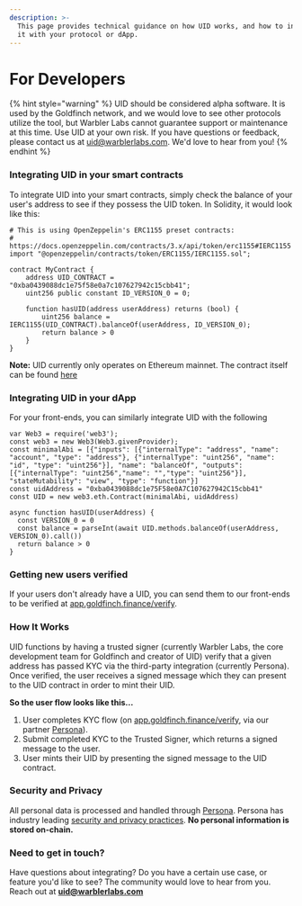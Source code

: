 ```yaml
---
description: >-
  This page provides technical guidance on how UID works, and how to integrate
  it with your protocol or dApp.
---
```


# For Developers

{% hint style="warning" %}
UID should be considered alpha software. It is used by the Goldfinch network, and we would love to see other protocols utilize the tool, but Warbler Labs cannot guarantee support or maintenance at this time. Use UID at your own risk. If you have questions or feedback, please contact us at uid@warblerlabs.com. We'd love to hear from you!
{% endhint %}

### Integrating UID in your smart contracts

To integrate UID into your smart contracts, simply check the balance of your user's address to see if they possess the UID token. In Solidity, it would look like this:

```
# This is using OpenZeppelin's ERC1155 preset contracts:
# https://docs.openzeppelin.com/contracts/3.x/api/token/erc1155#IERC1155
import "@openzeppelin/contracts/token/ERC1155/IERC1155.sol";

contract MyContract {
    address UID_CONTRACT = "0xba0439088dc1e75f58e0a7c107627942c15cbb41";
    uint256 public constant ID_VERSION_0 = 0;

    function hasUID(address userAddress) returns (bool) {
        uint256 balance = IERC1155(UID_CONTRACT).balanceOf(userAddress, ID_VERSION_0);
        return balance > 0
    }
}

```

**Note:** UID currently only operates on Ethereum mainnet. The contract itself can be found [here](https://etherscan.io/token/0xba0439088dc1e75f58e0a7c107627942c15cbb41#readProxyContract)

### Integrating UID in your dApp

For your front-ends, you can similarly integrate UID with the following

```
var Web3 = require('web3');
const web3 = new Web3(Web3.givenProvider);
const minimalAbi = [{"inputs": [{"internalType": "address", "name": "account", "type": "address"}, {"internalType": "uint256", "name": "id", "type": "uint256"}], "name": "balanceOf", "outputs": [{"internalType": "uint256","name": "","type": "uint256"}], "stateMutability": "view", "type": "function"}]
const uidAddress = "0xba0439088dc1e75F58e0A7C107627942C15cbb41"
const UID = new web3.eth.Contract(minimalAbi, uidAddress)

async function hasUID(userAddress) {
  const VERSION_0 = 0
  const balance = parseInt(await UID.methods.balanceOf(userAddress, VERSION_0).call())
  return balance > 0
}

```

### Getting new users verified

If your users don't already have a UID, you can send them to our front-ends to be verified at [app.goldfinch.finance/verify](https://app.goldfinch.finance/verify).

### **How It Works**

UID functions by having a trusted signer (currently Warbler Labs, the core development team for Goldfinch and creator of UID) verify that a given address has passed KYC via the third-party integration (currently Persona). Once verified, the user receives a signed message which they can present to the UID contract in order to mint their UID.

**So the user flow looks like this...**

1. User completes KYC flow (on [app.goldfinch.finance/verify](https://app.goldfinch.finance/verify), via our partner [Persona](https://withpersona.com/)).
2. Submit completed KYC to the Trusted Signer, which returns a signed message to the user.
3. User mints their UID by presenting the signed message to the UID contract.

### Security and Privacy

All personal data is processed and handled through [Persona](https://withpersona.com/). Persona has industry leading [security and privacy practices](https://withpersona.com/security). **No personal information is stored on-chain.**

### Need to get in touch?

Have questions about integrating? Do you have a certain use case, or feature you'd like to see? The community would love to hear from you. Reach out at **uid@warblerlabs.com**
